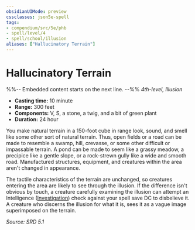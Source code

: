 ```yaml
---
obsidianUIMode: preview
cssclasses: json5e-spell
tags:
- compendium/src/5e/phb
- spell/level/4
- spell/school/illusion
aliases: ["Hallucinatory Terrain"]
---
```

# Hallucinatory Terrain
%%-- Embedded content starts on the next line. --%%
*4th-level, Illusion*  

- **Casting time:** 10 minute
- **Range:** 300 feet
- **Components:** V, S, a stone, a twig, and a bit of green plant
- **Duration:** 24 hour

You make natural terrain in a 150-foot cube in range look, sound, and smell like some other sort of natural terrain. Thus, open fields or a road can be made to resemble a swamp, hill, crevasse, or some other difficult or impassable terrain. A pond can be made to seem like a grassy meadow, a precipice like a gentle slope, or a rock-strewn gully like a wide and smooth road. Manufactured structures, equipment, and creatures within the area aren't changed in appearance.

The tactile characteristics of the terrain are unchanged, so creatures entering the area are likely to see through the illusion. If the difference isn't obvious by touch, a creature carefully examining the illusion can attempt an Intelligence ([Investigation](rules/skills.md#Investigation)) check against your spell save DC to disbelieve it. A creature who discerns the illusion for what it is, sees it as a vague image superimposed on the terrain.

*Source: SRD 5.1*
